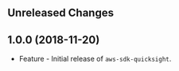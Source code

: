 Unreleased Changes
------------------

1.0.0 (2018-11-20)
------------------

* Feature - Initial release of `aws-sdk-quicksight`.

